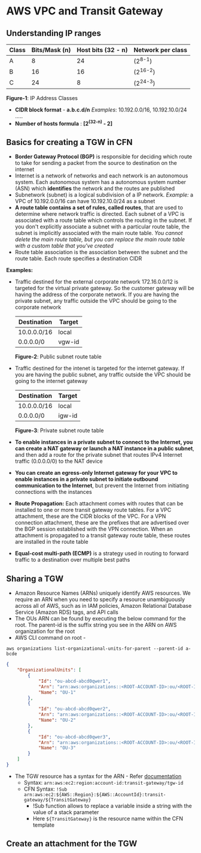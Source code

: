 # AWS VPC and Transit Gateway

## Understanding IP ranges

| Class | Bits/Mask (n) | Host bits (32 - n) | Network per class |
| ----- | ------------- | ------------------ | ----------------- |
| A     | 8             | 24                 | (2<sup>8-1</sup>) |
| B     | 16            | 16                 | (2<sup>16-2</sup>)|
| C     | 24            | 8                  | (2<sup>24-3</sup>)|

**Figure-1**: IP Address Classes


* **CIDR block format** - **a.b.c.d/n** *Examples*: 10.192.0.0/16, 10.192.10.0/24 .....
* **Number of hosts formula** : **[2<sup>(32-n)</sup> - 2]**

## Basics for creating a TGW in CFN

- **Border Gateway Protocol (BGP)** is responsible for deciding which route to take for sending a packet from the source to destination on the internet
- Internet is a network of networks and each network is an autonomous system. Each autonomous system has a autonomous system number (ASN) which **identifies** the network and the routes are published
- Subnetwork (subnet) is a logical subdivision of a IP network. *Example:* a VPC of 10.192.0.0/16 can have 10.192.10.0/24 as a subnet
- **A route table contains a set of rules, called routes**, that are used to determine where network traffic is directed. Each subnet of a VPC is associated with a route table which controls the routing in the subnet. If you don't explicitly associate a subnet with a particular route table, the subnet is implicitly associated with the main route table. *You cannot delete the main route table, but you can replace the main route table with a custom table that you've created*
- Route table association is the association between the subnet and the route table. Each route specifies a destination CIDR

**Examples:**

- Traffic destined for the external corporate network 172.16.0.0/12 is targeted for the virtual private gateway. So the customer gateway will be having the address of the corporate network. If you are having the private subnet, any traffic outside the VPC should be going to the corporate network

    | Destination | Target |
    | ----------- | ------ |
    | 10.0.0.0/16 | local  |
    | 0.0.0.0/0   | vgw-id |
    **Figure-2**: Public subnet route table
                         
- Traffic destined for the intenet is targeted for the internet gateway. If you are having the public subnet, any traffic outside the VPC should be going to the internet gateway

    | Destination | Target |
    | ----------- | ------ |
    | 10.0.0.0/16 | local  |
    | 0.0.0.0/0   | igw-id |
    **Figure-3**: Private subnet route table

- **To enable instances in a private subnet to connect to the Internet, you can create a NAT gateway or launch a NAT instance in a public subnet**, and then add a route for the private subnet that routes IPv4 Internet traffic (0.0.0.0/0) to the NAT device
- **You can create an egress-only Internet gateway for your VPC to enable instances in a private subnet to initiate outbound communication to the Internet**, but prevent the Internet from initiating connections with the instances
- **Route Propagation:** Each attachment comes with routes that can be installed to one or more transit gateway route tables. For a VPC attachment, these are the CIDR blocks of the VPC. For a VPN connection attachment, these are the prefixes that are advertised over the BGP session established with the VPN connection. When an attachment is propagated to a transit gateway route table, these routes are installed in the route table
- **Equal-cost multi-path (ECMP)** is a strategy used in routing to forward traffic to a destination over multiple best paths

## Sharing a TGW

- Amazon Resource Names (ARNs) uniquely identify AWS resources. We require an ARN when you need to specify a resource unambiguously across all of AWS, such as in IAM policies, Amazon Relational Database Service (Amazon RDS) tags, and API calls
- The OUs ARN can be found by executing the below command for the root. The parent-id is the suffix string you see in the ARN on AWS organization for the root
- AWS CLI command on root - 
```shell 
aws organizations list-organizational-units-for-parent --parent-id a-bcde
```

```json
{
    "OrganizationalUnits": [
        {
            "Id": "ou-abcd-abcd0qwer1",
            "Arn": "arn:aws:organizations::<ROOT-ACCOUNT-ID>:ou/<ROOT-ID>/ou-abcd-abcd0qwer1",
            "Name": "OU-1"
        },
        {
            "Id": "ou-abcd-abcd0qwer2",
            "Arn": "arn:aws:organizations::<ROOT-ACCOUNT-ID>:ou/<ROOT-ID>/ou-abcd-abcd0qwer2",
            "Name": "OU-2"
        },
        {
            "Id": "ou-abcd-abcd0qwer3",
            "Arn": "arn:aws:organizations::<ROOT-ACCOUNT-ID>:ou/<ROOT-ID>/ou-abcd-abcd0qwer3",
            "Name": "OU-3"
        }
    ]
}

```

- The TGW resource has a syntax for the ARN - Refer [documentation](https://docs.aws.amazon.com/general/latest/gr/aws-arns-and-namespaces.html)
  - Syntax: `arn:aws:ec2:region:account-id:transit-gateway/tgw-id`
  - CFN Syntax: `!Sub arn:aws:ec2:${AWS::Region}:${AWS::AccountId}:transit-gateway/${TransitGateway}`
    - !Sub function allows to replace a variable inside a string with the value of a stack parameter
    - Here `${TransitGateway}` is the resource name within the CFN template

## Create an attachment for the TGW
